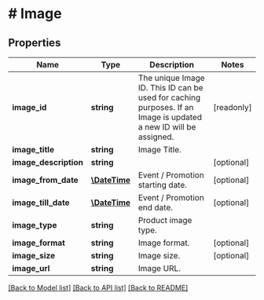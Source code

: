 # # Image

## Properties

Name | Type | Description | Notes
------------ | ------------- | ------------- | -------------
**image_id** | **string** | The unique Image ID. This ID can be used for caching purposes. If an Image is updated a new ID will be assigned. | [readonly]
**image_title** | **string** | Image Title. |
**image_description** | **string** |  | [optional]
**image_from_date** | [**\DateTime**](\DateTime.md) | Event / Promotion starting date. | [optional]
**image_till_date** | [**\DateTime**](\DateTime.md) | Event / Promotion end date. | [optional]
**image_type** | **string** | Product image type. |
**image_format** | **string** | Image format. | [optional]
**image_size** | **string** | Image size. | [optional]
**image_url** | **string** | Image URL. |

[[Back to Model list]](../../README.md#models) [[Back to API list]](../../README.md#endpoints) [[Back to README]](../../README.md)
